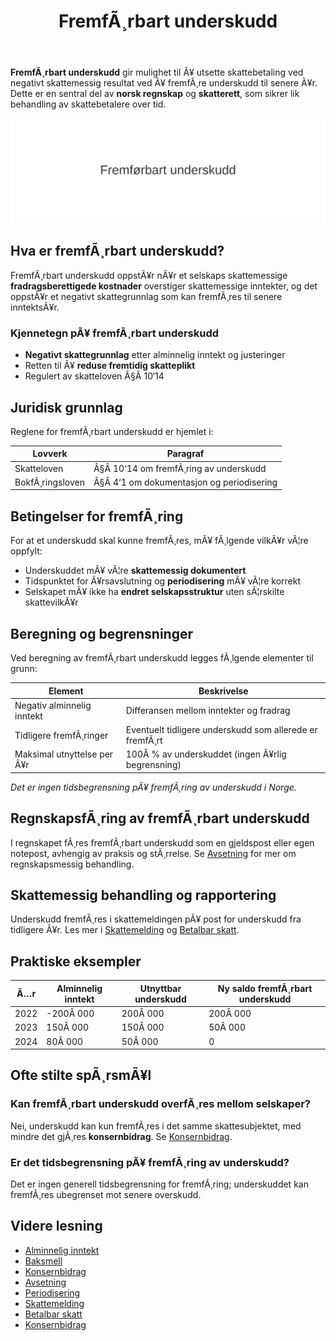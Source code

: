 ﻿---
title: "FremfÃ¸rbart underskudd"
meta_title: "FremfÃ¸rbart underskudd"
meta_description: '**FremfÃ¸rbart underskudd** gir mulighet til Ã¥ utsette skattebetaling ved negativt skattemessig resultat ved Ã¥ fremfÃ¸re underskudd til senere Ã¥r. Dette er e...'
slug: fremforbart-underskudd
type: blog
layout: pages/single
---

**FremfÃ¸rbart underskudd** gir mulighet til Ã¥ utsette skattebetaling ved negativt skattemessig resultat ved Ã¥ fremfÃ¸re underskudd til senere Ã¥r. Dette er en sentral del av **norsk regnskap** og **skatterett**, som sikrer lik behandling av skattebetalere over tid.

![FremfÃ¸rbart underskudd](fremforbart-underskudd-image.svg)

## Hva er fremfÃ¸rbart underskudd?

FremfÃ¸rbart underskudd oppstÃ¥r nÃ¥r et selskaps skattemessige **fradragsberettigede kostnader** overstiger skattemessige inntekter, og det oppstÃ¥r et negativt skattegrunnlag som kan fremfÃ¸res til senere inntektsÃ¥r.

### Kjennetegn pÃ¥ fremfÃ¸rbart underskudd

* **Negativt skattegrunnlag** etter alminnelig inntekt og justeringer
* Retten til Ã¥ **reduse fremtidig skatteplikt**
* Regulert av skatteloven Â§Â 10‘14

## Juridisk grunnlag

Reglene for fremfÃ¸rbart underskudd er hjemlet i:

| Lovverk                | Paragraf                      |
|------------------------|-------------------------------|
| Skatteloven            | Â§Â 10‘14 om fremfÃ¸ring av underskudd |
| BokfÃ¸ringsloven        | Â§Â 4‘1 om dokumentasjon og periodisering |

## Betingelser for fremfÃ¸ring

For at et underskudd skal kunne fremfÃ¸res, mÃ¥ fÃ¸lgende vilkÃ¥r vÃ¦re oppfylt:

* Underskuddet mÃ¥ vÃ¦re **skattemessig dokumentert**
* Tidspunktet for Ã¥rsavslutning og **periodisering** mÃ¥ vÃ¦re korrekt
* Selskapet mÃ¥ ikke ha **endret selskapsstruktur** uten sÃ¦rskilte skattevilkÃ¥r

## Beregning og begrensninger

Ved beregning av fremfÃ¸rbart underskudd legges fÃ¸lgende elementer til grunn:

| Element               | Beskrivelse                                        |
|-----------------------|----------------------------------------------------|
| Negativ alminnelig inntekt | Differansen mellom inntekter og fradrag         |
| Tidligere fremfÃ¸ringer | Eventuelt tidligere underskudd som allerede er fremfÃ¸rt |
| Maksimal utnyttelse per Ã¥r | 100Â % av underskuddet (ingen Ã¥rlig begrensning)   |

_Det er ingen tidsbegrensning pÃ¥ fremfÃ¸ring av underskudd i Norge._

## RegnskapsfÃ¸ring av fremfÃ¸rbart underskudd

I regnskapet fÃ¸res fremfÃ¸rbart underskudd som en gjeldspost eller egen notepost, avhengig av praksis og stÃ¸rrelse. Se [Avsetning](/blogs/regnskap/avsetning "Avsetning i Regnskap - Komplett Guide til Avsetninger og Estimater") for mer om regnskapsmessig behandling.

## Skattemessig behandling og rapportering

Underskudd fremfÃ¸res i skattemeldingen pÃ¥ post for underskudd fra tidligere Ã¥r. Les mer i [Skattemelding](/blogs/regnskap/skattemelding "Skattemelding “ Frister, poster og tips") og [Betalbar skatt](/blogs/regnskap/betalbar-skatt "Betalbar skatt “ Komplett guide til beregning og hÃ¥ndtering").

## Praktiske eksempler

| Ã…r    | Alminnelig inntekt | Utnyttbar underskudd | Ny saldo fremfÃ¸rbart underskudd |
|-------|--------------------|-----------------------|---------------------------------|
| 2022  | -200Â 000           | 200Â 000               | 200Â 000                         |
| 2023  | 150Â 000            | 150Â 000               | 50Â 000                          |
| 2024  | 80Â 000             | 50Â 000                | 0                               |

## Ofte stilte spÃ¸rsmÃ¥l

### Kan fremfÃ¸rbart underskudd overfÃ¸res mellom selskaper?

Nei, underskudd kan kun fremfÃ¸res i det samme skattesubjektet, med mindre det gjÃ¸res **konsernbidrag**. Se [Konsernbidrag](/blogs/regnskap/konsernbidrag "Hva er Konsernbidrag? Guide til Skatte- og Regnskapsbehandling").

### Er det tidsbegrensning pÃ¥ fremfÃ¸ring av underskudd?

Det er ingen generell tidsbegrensning for fremfÃ¸ring; underskuddet kan fremfÃ¸res ubegrenset mot senere overskudd.

## Videre lesning

* [Alminnelig inntekt](/blogs/regnskap/alminnelig-inntekt "Alminnelig inntekt “ Komplett guide til skattemessig resultat og beregning")
* [Baksmell](/blogs/regnskap/baksmell "Baksmell “ Hva skjer nÃ¥r avsetninger og periodisering ikke stemmer?" )
* [Konsernbidrag](/blogs/regnskap/konsernbidrag "Hva er Konsernbidrag? Guide til Skatte- og Regnskapsbehandling")
* [Avsetning](/blogs/regnskap/avsetning "Avsetning i Regnskap - Komplett Guide til Avsetninger og Estimater")
* [Periodisering](/blogs/regnskap/hva-er-periodisering "Hva er Periodisering? Prinsipper og Eksempler i Regnskap")
* [Skattemelding](/blogs/regnskap/skattemelding "Skattemelding “ Frister, poster og tips")
* [Betalbar skatt](/blogs/regnskap/betalbar-skatt "Betalbar skatt “ Komplett guide til beregning og hÃ¥ndtering")
* [Konsernbidrag](/blogs/regnskap/konsernbidrag "Hva er Konsernbidrag? Guide til Skatte- og Regnskapsbehandling")



